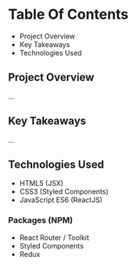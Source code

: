 # Table Of Contents

* Project Overview
* Key Takeaways
* Technologies Used

## Project Overview

...

## Key Takeaways

...

## Technologies Used

* HTML5 (JSX)
* CSS3 (Styled Components)
* JavaScript ES6 (ReactJS)

### Packages (NPM)

* React Router / Toolkit
* Styled Components
* Redux
